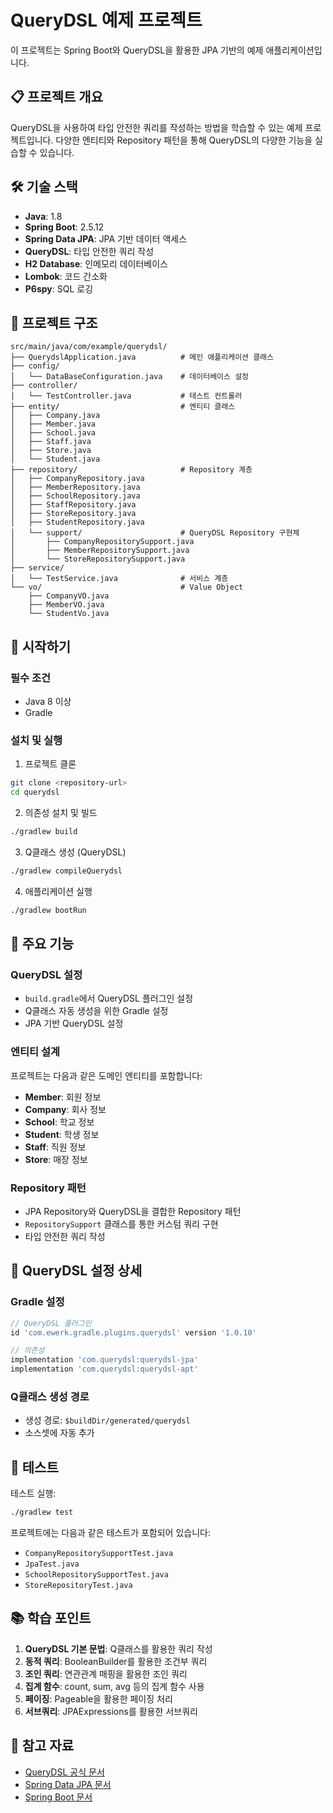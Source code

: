 # QueryDSL 예제 프로젝트

이 프로젝트는 Spring Boot와 QueryDSL을 활용한 JPA 기반의 예제 애플리케이션입니다.

## 📋 프로젝트 개요

QueryDSL을 사용하여 타입 안전한 쿼리를 작성하는 방법을 학습할 수 있는 예제 프로젝트입니다.
다양한 엔티티와 Repository 패턴을 통해 QueryDSL의 다양한 기능을 실습할 수 있습니다.

## 🛠 기술 스택

-   **Java**: 1.8
-   **Spring Boot**: 2.5.12
-   **Spring Data JPA**: JPA 기반 데이터 액세스
-   **QueryDSL**: 타입 안전한 쿼리 작성
-   **H2 Database**: 인메모리 데이터베이스
-   **Lombok**: 코드 간소화
-   **P6spy**: SQL 로깅

## 📁 프로젝트 구조

```
src/main/java/com/example/querydsl/
├── QuerydslApplication.java          # 메인 애플리케이션 클래스
├── config/
│   └── DataBaseConfiguration.java    # 데이터베이스 설정
├── controller/
│   └── TestController.java           # 테스트 컨트롤러
├── entity/                           # 엔티티 클래스
│   ├── Company.java
│   ├── Member.java
│   ├── School.java
│   ├── Staff.java
│   ├── Store.java
│   └── Student.java
├── repository/                       # Repository 계층
│   ├── CompanyRepository.java
│   ├── MemberRepository.java
│   ├── SchoolRepository.java
│   ├── StaffRepository.java
│   ├── StoreRepository.java
│   ├── StudentRepository.java
│   └── support/                      # QueryDSL Repository 구현체
│       ├── CompanyRepositorySupport.java
│       ├── MemberRepositorySupport.java
│       └── StoreRepositorySupport.java
├── service/
│   └── TestService.java              # 서비스 계층
└── vo/                               # Value Object
    ├── CompanyVO.java
    ├── MemberVO.java
    └── StudentVo.java
```

## 🚀 시작하기

### 필수 조건

-   Java 8 이상
-   Gradle

### 설치 및 실행

1. 프로젝트 클론

```bash
git clone <repository-url>
cd querydsl
```

2. 의존성 설치 및 빌드

```bash
./gradlew build
```

3. Q클래스 생성 (QueryDSL)

```bash
./gradlew compileQuerydsl
```

4. 애플리케이션 실행

```bash
./gradlew bootRun
```

## 📝 주요 기능

### QueryDSL 설정

-   `build.gradle`에서 QueryDSL 플러그인 설정
-   Q클래스 자동 생성을 위한 Gradle 설정
-   JPA 기반 QueryDSL 설정

### 엔티티 설계

프로젝트는 다음과 같은 도메인 엔티티를 포함합니다:

-   **Member**: 회원 정보
-   **Company**: 회사 정보
-   **School**: 학교 정보
-   **Student**: 학생 정보
-   **Staff**: 직원 정보
-   **Store**: 매장 정보

### Repository 패턴

-   JPA Repository와 QueryDSL을 결합한 Repository 패턴
-   `RepositorySupport` 클래스를 통한 커스텀 쿼리 구현
-   타입 안전한 쿼리 작성

## 🔧 QueryDSL 설정 상세

### Gradle 설정

```gradle
// QueryDSL 플러그인
id 'com.ewerk.gradle.plugins.querydsl' version '1.0.10'

// 의존성
implementation 'com.querydsl:querydsl-jpa'
implementation 'com.querydsl:querydsl-apt'
```

### Q클래스 생성 경로

-   생성 경로: `$buildDir/generated/querydsl`
-   소스셋에 자동 추가

## 🧪 테스트

테스트 실행:

```bash
./gradlew test
```

프로젝트에는 다음과 같은 테스트가 포함되어 있습니다:

-   `CompanyRepositorySupportTest.java`
-   `JpaTest.java`
-   `SchoolRepositorySupportTest.java`
-   `StoreRepositoryTest.java`

## 📚 학습 포인트

1. **QueryDSL 기본 문법**: Q클래스를 활용한 쿼리 작성
2. **동적 쿼리**: BooleanBuilder를 활용한 조건부 쿼리
3. **조인 쿼리**: 연관관계 매핑을 활용한 조인 쿼리
4. **집계 함수**: count, sum, avg 등의 집계 함수 사용
5. **페이징**: Pageable을 활용한 페이징 처리
6. **서브쿼리**: JPAExpressions를 활용한 서브쿼리

## 🔗 참고 자료

-   [QueryDSL 공식 문서](http://www.querydsl.com/)
-   [Spring Data JPA 문서](https://spring.io/projects/spring-data-jpa)
-   [Spring Boot 문서](https://spring.io/projects/spring-boot)
